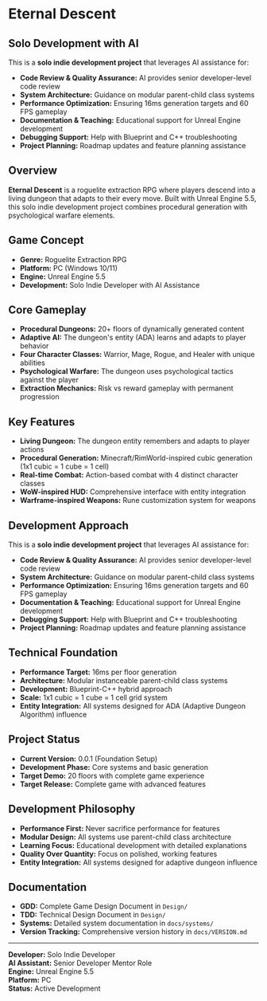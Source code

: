 # Eternal Descent

## Solo Development with AI
This is a **solo indie development project** that leverages AI assistance for:
- **Code Review & Quality Assurance:** AI provides senior developer-level code review
- **System Architecture:** Guidance on modular parent-child class systems
- **Performance Optimization:** Ensuring 16ms generation targets and 60 FPS gameplay
- **Documentation & Teaching:** Educational support for Unreal Engine development
- **Debugging Support:** Help with Blueprint and C++ troubleshooting
- **Project Planning:** Roadmap updates and feature planning assistance

## Overview
**Eternal Descent** is a roguelite extraction RPG where players descend into a living dungeon that adapts to their every move. Built with Unreal Engine 5.5, this solo indie development project combines procedural generation with psychological warfare elements.

## Game Concept
- **Genre:** Roguelite Extraction RPG
- **Platform:** PC (Windows 10/11)
- **Engine:** Unreal Engine 5.5
- **Development:** Solo Indie Developer with AI Assistance

## Core Gameplay
- **Procedural Dungeons:** 20+ floors of dynamically generated content
- **Adaptive AI:** The dungeon's entity (ADA) learns and adapts to player behavior
- **Four Character Classes:** Warrior, Mage, Rogue, and Healer with unique abilities
- **Psychological Warfare:** The dungeon uses psychological tactics against the player
- **Extraction Mechanics:** Risk vs reward gameplay with permanent progression

## Key Features
- **Living Dungeon:** The dungeon entity remembers and adapts to player actions
- **Procedural Generation:** Minecraft/RimWorld-inspired cubic generation (1x1 cubic = 1 cube = 1 cell)
- **Real-time Combat:** Action-based combat with 4 distinct character classes
- **WoW-inspired HUD:** Comprehensive interface with entity integration
- **Warframe-inspired Weapons:** Rune customization system for weapons

## Development Approach
This is a **solo indie development project** that leverages AI assistance for:
- **Code Review & Quality Assurance:** AI provides senior developer-level code review
- **System Architecture:** Guidance on modular parent-child class systems
- **Performance Optimization:** Ensuring 16ms generation targets and 60 FPS gameplay
- **Documentation & Teaching:** Educational support for Unreal Engine development
- **Debugging Support:** Help with Blueprint and C++ troubleshooting
- **Project Planning:** Roadmap updates and feature planning assistance

## Technical Foundation
- **Performance Target:** 16ms per floor generation
- **Architecture:** Modular instanceable parent-child class systems
- **Development:** Blueprint-C++ hybrid approach
- **Scale:** 1x1 cubic = 1 cube = 1 cell grid system
- **Entity Integration:** All systems designed for ADA (Adaptive Dungeon Algorithm) influence

## Project Status
- **Current Version:** 0.0.1 (Foundation Setup)
- **Development Phase:** Core systems and basic generation
- **Target Demo:** 20 floors with complete game experience
- **Target Release:** Complete game with advanced features

## Development Philosophy
- **Performance First:** Never sacrifice performance for features
- **Modular Design:** All systems use parent-child class architecture
- **Learning Focus:** Educational development with detailed explanations
- **Quality Over Quantity:** Focus on polished, working features
- **Entity Integration:** All systems designed for adaptive dungeon influence

## Documentation
- **GDD:** Complete Game Design Document in `Design/`
- **TDD:** Technical Design Document in `Design/`
- **Systems:** Detailed system documentation in `docs/systems/`
- **Version Tracking:** Comprehensive version history in `docs/VERSION.md`



---

**Developer:** Solo Indie Developer  
**AI Assistant:** Senior Developer Mentor Role  
**Engine:** Unreal Engine 5.5  
**Platform:** PC  
**Status:** Active Development

